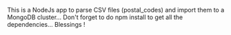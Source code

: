This is a NodeJs app to parse CSV files (postal_codes) and import them to a MongoDB cluster...
Don't forget to do npm install to get all the dependencies...
Blessings !